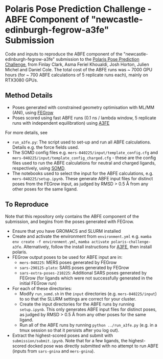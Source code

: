 # Polaris Pose Prediction Challenge - ABFE Component of "newcastle-edinburgh-fegrow-a3fe" Submission

Code and inputs to reproduce the ABFE component of the "newcastle-edinburgh-fegrow-a3fe" submission to the [Polaris Pose Prediction Challenge](https://polarishub.io/competitions/asap-discovery/antiviral-ligand-poses-2025), from Finlay Clark, Asma Feriel Khoualdi, Josh Horton, Julien Michel and Daniel Cole. The total cost of the ABFE runs was ~ 7000 GPU hours (for ~ 700 ABFE calculations of 5 replicate runs each), mainly on RTX3080 GPUs.

## Method Details

 - Poses generated with constrained geometry optimisation with ML/MM (ANI), using [FEGrow](https://github.com/cole-group/FEgrow)
 - Poses scored using fast ABFE runs (0.1 ns / lambda window, 5 replicate runs with independent equilibration) using [A3FE](https://github.com/michellab/a3fe)

For more details, see

 - `run_a3fe.py`: The script used to set-up and run all ABFE calculations. Details e.g. the force fields used.
 - The SOMD config files e.g. `mers-040225/input/template_config.cfg` and `mers-040225/input/template_config_charged.cfg` - these are the config files used to run the ABFE calculations for neutral and charged ligands, respectively, using [SOMD](https://siremol.org/tutorials/somd/Binding_free_energy/Production.html).
 - The notebooks used to select the input for the ABFE calculations, e.g. `mers-040225/setup.ipynb`. These generate ABFE input files for distinct poses from the FEGrow input, as judged by RMSD > 0.5 Å from any other poses for the same ligand.

## To Reproduce

Note that this repository only contains the ABFE component of the submission, and begins from the poses generated with FEGrow.

 - Ensure that you have GROMACS and SLURM installed
 - Create and activate the environment from `environment.yml` e.g. `mamba env create -f environment.yml`, `mamba activate polaris-challenge-a3fe`. Alternatively, follow the install instructions for [A3FE](https://github.com/michellab/a3fe), then install polaris.
 - FEGrow output poses to be used for ABFE input are in:
    - `mers-040225`: MERS poses generated by FEGrow
    - `sars-290125-plato`: SARS poses generated by FEGrow
    - `sars-extra-poses-210225`: Additional SARS poses generated by FEGrow (for ligands which were not successfully generated in the initial FEGrow run)
- For each of these directories:
    - Modify `run_somd.sh` in the `input` directories (e.g. `mers-040225/input`) to so that the SLURM settings are correct for your cluster.
    - Create the input directories for the ABFE runs by running `setup.ipynb`. This only generates ABFE input files for distinct poses, as judged by RMSD > 0.5 Å from any other poses for the same ligand.
    - Run all of the ABFE runs by running `python ../run_a3fe.py` (e.g. in a tmux session so that it persists after you log out).
- Extract the highest-scored poses and submit with `submission/submit.ipynb`. Note that for a few ligands, the highest-scored docked pose was directly submitted with no attempt to run ABFE (inputs from `sars-gnina` and `mers-gnina`).
